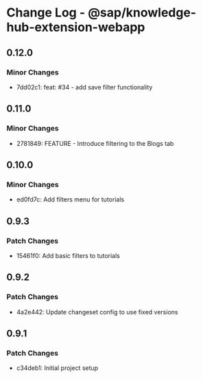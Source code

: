 # Change Log - @sap/knowledge-hub-extension-webapp

## 0.12.0

### Minor Changes

-   7dd02c1: feat: #34 - add save filter functionality

## 0.11.0

### Minor Changes

-   2781849: FEATURE - Introduce filtering to the Blogs tab

## 0.10.0

### Minor Changes

-   ed0fd7c: Add filters menu for tutorials

## 0.9.3

### Patch Changes

-   15461f0: Add basic filters to tutorials

## 0.9.2

### Patch Changes

-   4a2e442: Update changeset config to use fixed versions

## 0.9.1

### Patch Changes

-   c34deb1: Initial project setup
